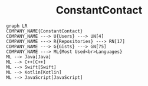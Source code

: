 <h1 align="center">ConstantContact</h1>

```mermaid
graph LR
COMPANY_NAME{ConstantContact}
COMPANY_NAME ---> U{Users} ---> UN[4]
COMPANY_NAME ---> R{Repositories} ---> RN[17]
COMPANY_NAME ---> G{Gists} ---> GN[75]
COMPANY_NAME ---> ML{Most Used<br>Languages}
ML --> Java[Java]
ML --> C++[C++]
ML --> Swift[Swift]
ML --> Kotlin[Kotlin]
ML --> JavaScript[JavaScript]
```
